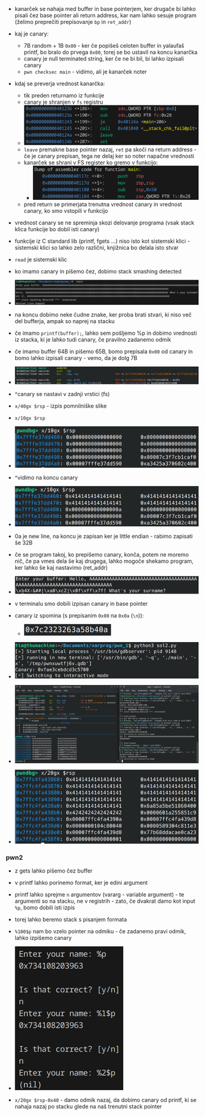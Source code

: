- kanarček se nahaja med buffer in base pointerjem, ker drugače bi lahko pisali čez base pointer ali return address, kar nam lahko sesuje program (želimo preprečiti prepisovanje `bp` in `ret_addr`)
- kaj je canary:
	- 7B random + 1B `0x00` - ker če popišeš celoten buffer in yalaufaš printf, bo bralo do prvega `0x00`, torej se bo ustavil na koncu kanarčka
	- canary je null terminated string, ker če ne bi bil, bi lahko izpisali canary
	- `pwn checksec main` - vidimo, ali je kanarček noter

- kdaj se preverja vrednost kanarčka:
	- tik preden returnamo iz funkcije
	- canary je shranjen v `fs` registru
	- ![600](Images3/Pasted%20image%2020250310133136.png)
	- `leave` premakne base pointer nazaj, `ret` pa skoči na return address - če je canary prepisan, tega ne delaj ker so noter napačne vrednosti
	- kanarček se shrani v FS register ko gremo v funkcijo:
		- ![500](Images3/Pasted%20image%2020250310134720.png)
	- pred return se primerjata trenutna vrednost canary in vrednost canary, ko smo vstopili v funkcijo

- vrednost canary se ne spreminja skozi delovanje programa (vsak stack klica funkcije bo dobil isti canary)

- funkcije iz C standard lib (printf, fgets ...) niso isto kot sistemski klici - sistemski klici so lahko zelo različni, knjižnica bo delala isto stvar
- `read` je sistemski klic

- ko imamo canary in pišemo čez, dobimo stack smashing detected
- ![600](Images3/Pasted%20image%2020250310134151.png)
- na koncu dobimo neke čudne znake, ker proba brati stvari, ki niso več del bufferja, ampak so naprej na stacku

- če imamo `printf(buffer);`, lahko sem pošljemo %p in dobimo vrednosti iz stacka, ki je lahko tudi canary, če pravilno zadanemo odmik

- če imamo buffer 64B in pišemo 65B, bomo prepisala `0x00` od canary in bomo lahko izpisali canary - vemo, da je dolg 7B

- ![700](Images3/Pasted%20image%2020250310135431.png)
- ^canary se nastavi v zadnji vrstici (fs)
- `x/40gx $rsp` - izpis pomnilniške slike
- `x/10gx $rsp`
- ![500](Images3/Pasted%20image%2020250310140118.png)
- ^vidimo na koncu canary

- ![500](Images3/Pasted%20image%2020250310140236.png)
- 0a je new line, na koncu je zapisan ker je little endian - rabimo zapisati še 32B
- če se program takoj, ko prepišemo canary, konča, potem ne moremo nič, če pa vmes dela še kaj drugega, lahko mogoče shekamo program, ker lahko še kaj nastavimo (ret_addr)

- ![500](Images3/Pasted%20image%2020250310140605.png)
- v terminalu smo dobili izpisan canary in base pointer
- canary iz spomina (s prepisanim `0x00` na `0x0a` (`\n`)):
	- ![200](Images3/Pasted%20image%2020250310140727.png)

- ![500](Images3/Pasted%20image%2020250310141648.png)

- ![600](Images3/Pasted%20image%2020250310142239.png)
- ![500](Images3/Pasted%20image%2020250310142320.png)


### pwn2
- z gets lahko pišemo čez buffer
- v printf lahko porinemo format, ker je edini argument

- printf lahko sprejme `n` argumentov (vararg - variable argument) - te argumenti so na stacku, ne v registrih - zato, če dvakrat damo kot input `%p`, bomo dobili isti izpis
- torej lahko beremo stack s pisanjem formata
- `%100$p` nam bo vzelo pointer na odmiku - če zadanemo pravi odmik, lahko izpišemo canary
- ![200](Images3/Pasted%20image%2020250310143854.png)
- `x/20gx $rsp-0x40` - damo odmik nazaj, da dobimo canary od printf, ki se nahaja nazaj po stacku glede na naš trenutni stack pointer